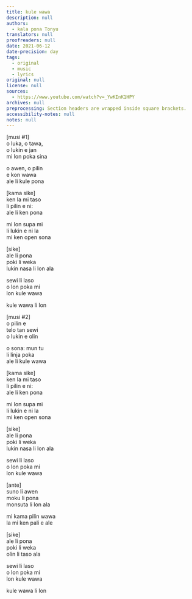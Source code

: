 ```yaml
---
title: kule wawa
description: null
authors:
  - kala pona Tonyu
translators: null
proofreaders: null
date: 2021-06-12
date-precision: day
tags:
  - original
  - music
  - lyrics
original: null
license: null
sources:
  - https://www.youtube.com/watch?v=_YwKInK1HPY
archives: null
preprocessing: Section headers are wrapped inside square brackets.
accessibility-notes: null
notes: null
---
```


\[musi #1]  \
o luka, o tawa,  \
o lukin e jan  \
mi lon poka sina

o awen, o pilin  \
e kon wawa  \
ale li kule pona

\[kama sike]  \
ken la mi taso  \
li pilin e ni:  \
ale li ken pona

mi lon supa mi  \
li lukin e ni la  \
mi ken open sona

\[sike]  \
ale li pona  \
poki li weka  \
lukin nasa li lon ala

sewi li laso  \
o lon poka mi  \
lon kule wawa

kule wawa li lon

\[musi #2]  \
o pilin e  \
telo tan sewi  \
o lukin e olin

o sona: mun tu  \
li linja poka  \
ale li kule wawa

\[kama sike]  \
ken la mi taso  \
li pilin e ni:  \
ale li ken pona

mi lon supa mi  \
li lukin e ni la  \
mi ken open sona

\[sike]  \
ale li pona  \
poki li weka  \
lukin nasa li lon ala

sewi li laso  \
o lon poka mi  \
lon kule wawa

\[ante]  \
suno li awen  \
moku li pona  \
monsuta li lon ala

mi kama pilin wawa  \
la mi ken pali e ale

\[sike]  \
ale li pona  \
poki li weka  \
olin li taso ala

sewi li laso  \
o lon poka mi  \
lon kule wawa

kule wawa li lon
